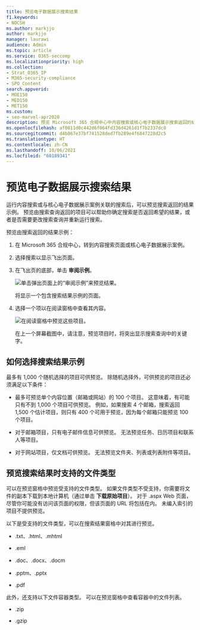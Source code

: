 ```yaml
---
title: 预览电子数据展示搜索结果
f1.keywords:
- NOCSH
ms.author: markjjo
author: markjjo
manager: laurawi
audience: Admin
ms.topic: article
ms.service: O365-seccomp
ms.localizationpriority: high
ms.collection:
- Strat_O365_IP
- M365-security-compliance
- SPO_Content
search.appverid:
- MOE150
- MED150
- MET150
ms.custom:
- seo-marvel-apr2020
description: 预览 Microsoft 365 合规中心中内容搜索或核心电子数据展示搜索返回的结果示例。
ms.openlocfilehash: af0811d0c442d6f064fd336d4261d1f7b2337dc8
ms.sourcegitcommit: d4b867e37bf741528ded7fb289e4f6847228d2c5
ms.translationtype: HT
ms.contentlocale: zh-CN
ms.lasthandoff: 10/06/2021
ms.locfileid: "60189341"
---
```

# <a name="preview-ediscovery-search-results"></a>预览电子数据展示搜索结果

运行内容搜索或与核心电子数据展示案例关联的搜索后，可以预览搜索返回的结果示例。 预览由搜索查询返回的项目可以帮助你确定搜索是否返回希望的结果，或者是否需要更改搜索查询并重新运行搜索。

预览由搜索返回的结果示例：

1. 在 Microsoft 365 合规中心，转到内容搜索页面或核心电子数据展示案例。

2. 选择搜索以显示飞出页面。

3. 在飞出页的底部，单击 **审阅示例**。

   ![单击弹出页面上的“审阅示例”来预览结果。](../media/PreviewSearchResults1.png)

   将显示一个包含搜索结果示例的页面。

4. 选择一个项以在阅读窗格中查看其内容。

   ![在阅读窗格中预览这些项目。](../media/PreviewSearchResults2.png)

   在上一个屏幕截图中，请注意，预览项目时，将突出显示搜索查询中的关键字。

## <a name="how-the-search-result-samples-are-selected"></a>如何选择搜索结果示例

最多有 1,000 个随机选择的项目可供预览。 除随机选择外，可供预览的项目还必须满足以下条件：

- 最多可预览单个内容位置（邮箱或网站）的 100 个项目。 这意味着，有可能只有不到 1,000 个项目可供预览。 例如，如果搜索 4 个邮箱，搜索返回 1,500 个估计项目，则只有 400 个可用于预览，因为每个邮箱只能预览 100 个项目。

- 对于邮箱项目，只有电子邮件信息可供预览。 无法预览任务、日历项目和联系人等项目。

- 对于网站项目，仅文档可供预览。 无法预览文件夹、列表或列表附件等项目。

## <a name="file-types-supported-when-previewing-search-results"></a>预览搜索结果时支持的文件类型

可以在预览窗格中预览受支持的文件类型。 如果文件类型不受支持，你需要将文件的副本下载到本地计算机（通过单击 **下载原始项目**）。 对于 .aspx Web 页面，尽管你可能没有访问该页面的权限，但该页面的 URL 将包括在内。 未编入索引的项目不提供预览。

以下是受支持的文件类型，可以在搜索结果窗格中对其进行预览。
  
- .txt、.html、.mhtml

- .eml

- .doc、.docx、.docm

- .pptm、.pptx

- .pdf

此外，还支持以下文件容器类型。 可以在预览窗格中查看容器中的文件列表。
  
- .zip

- .gzip